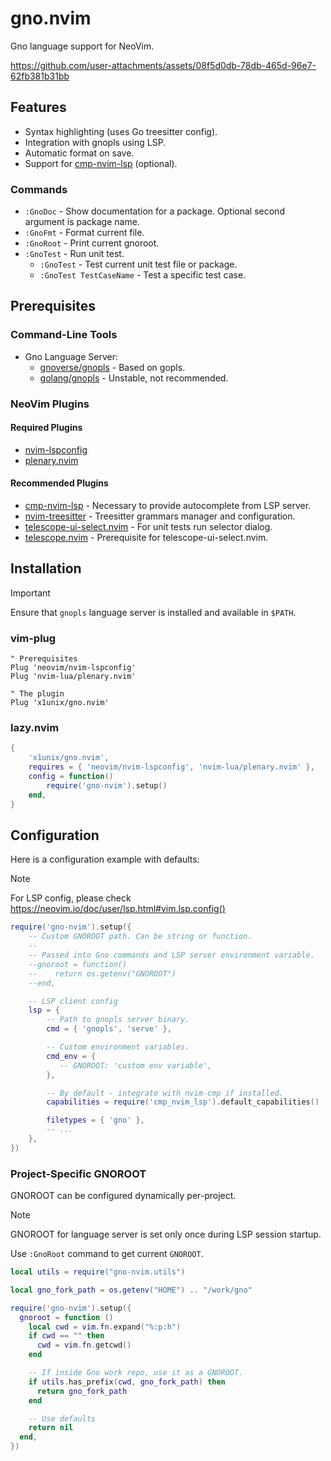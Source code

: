 # gno.nvim

Gno language support for NeoVim.

https://github.com/user-attachments/assets/08f5d0db-78db-465d-96e7-62fb381b31bb

## Features

* Syntax highlighting (uses Go treesitter config).
* Integration with gnopls using LSP.
* Automatic format on save.
* Support for [cmp-nvim-lsp](https://github.com/hrsh7th/cmp-nvim-lsp) (optional).

### Commands

* `:GnoDoc` - Show documentation for a package. Optional second argument is package name.
* `:GnoFmt` - Format current file.
* `:GnoRoot` - Print current gnoroot.
* `:GnoTest` - Run unit test.
    * `:GnoTest` - Test current unit test file or package.
    * `:GnoTest TestCaseName` - Test a specific test case.

## Prerequisites

### Command-Line Tools

* Gno Language Server:
    * [gnoverse/gnopls](https://github.com/gnoverse/gnopls) - Based on gopls.
    * [golang/gnopls](https://github.com/gnolang/gnopls/) - Unstable, not recommended.

### NeoVim Plugins

#### Required Plugins

* [nvim-lspconfig](https://github.com/neovim/nvim-lspconfig)
* [plenary.nvim](https://github.com/nvim-lua/plenary.nvim)

#### Recommended Plugins

* [cmp-nvim-lsp](https://github.com/hrsh7th/cmp-nvim-lsp) - Necessary to provide autocomplete from LSP server.
* [nvim-treesitter](https://github.com/nvim-treesitter/nvim-treesitter) - Treesitter grammars manager and configuration.
* [telescope-ui-select.nvim](https://github.com/nvim-telescope/telescope-ui-select.nvim) - For unit tests run selector dialog.
* [telescope.nvim](https://github.com/nvim-telescope/telescope.nvim) - Prerequisite for telescope-ui-select.nvim.


## Installation

> [!IMPORTANT]
> Ensure that `gnopls` language server is installed and available in `$PATH`.

### vim-plug

```vim
" Prerequisites
Plug 'neovim/nvim-lspconfig'
Plug 'nvim-lua/plenary.nvim'

" The plugin
Plug 'x1unix/gno.nvim'
```

### lazy.nvim

```lua
{
    'x1unix/gno.nvim',
    requires = { 'neovim/nvim-lspconfig', 'nvim-lua/plenary.nvim' },
    config = function()
        require('gno-nvim').setup()
    end,
}
```

## Configuration

Here is a configuration example with defaults:

> [!NOTE]
> For LSP config, please check https://neovim.io/doc/user/lsp.html#vim.lsp.config()

```lua
require('gno-nvim').setup({
    -- Custom GNOROOT path. Can be string or function.
    --
    -- Passed into Gno commands and LSP server environment variable.
    --gnoroot = function()
    --    return os.getenv("GNOROOT")
    --end,

    -- LSP client config
    lsp = {
        -- Path to gnopls server binary.
        cmd = { 'gnopls', 'serve' },

        -- Custom environment variables.
        cmd_env = {
           -- GNOROOT: 'custom env variable', 
        },

        -- By default - integrate with nvim-cmp if installed.
        capabilities = require('cmp_nvim_lsp').default_capabilities()

        filetypes = { 'gno' },
        -- ...
    },
})
```

### Project-Specific GNOROOT

GNOROOT can be configured dynamically per-project.

> [!NOTE]
> GNOROOT for language server is set only once during LSP session startup.

Use `:GnoRoot` command to get current `GNOROOT`.

```lua
local utils = require("gno-nvim.utils")

local gno_fork_path = os.getenv("HOME") .. "/work/gno"

require('gno-nvim').setup({
  gnoroot = function ()
    local cwd = vim.fn.expand("%:p:h")
    if cwd == "" then
      cwd = vim.fn.getcwd()
    end

    -- If inside Gno work repo, use it as a GNOROOT.
    if utils.has_prefix(cwd, gno_fork_path) then
      return gno_fork_path
    end

    -- Use defaults
    return nil
  end,
})
```

